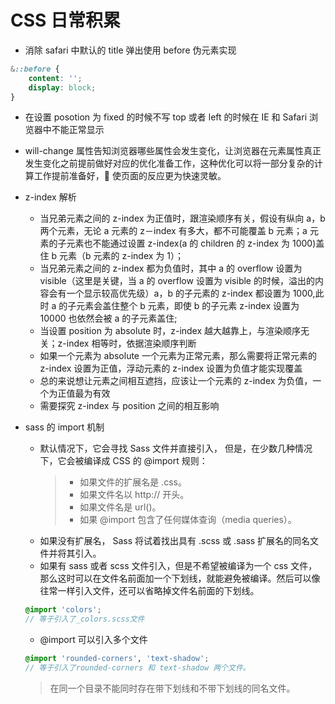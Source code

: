 # CSS 日常积累

* 消除 safari 中默认的 title 弹出使用 before 伪元素实现

```css
&::before {
    content: '';
    display: block;
}
```

* 在设置 posotion 为 fixed 的时候不写 top 或者 left 的时候在 IE 和 Safari 浏览器中不能正常显示
* will-change 属性告知浏览器哪些属性会发生变化，让浏览器在元素属性真正发生变化之前提前做好对应的优化准备工作，这种优化可以将一部分复杂的计算工作提前准备好， 使页面的反应更为快速灵敏。
* z-index 解析

    * 当兄弟元素之间的 z-index 为正值时，跟渲染顺序有关，假设有纵向 a，b 两个元素，无论 a 元素的 z－index 有多大，都不可能覆盖 b 元素；a 元素的子元素也不能通过设置 z-index(a 的 children 的 z-index 为 1000)盖住 b 元素（b 元素的 z-index 为 1）；
    * 当兄弟元素之间的 z-index 都为负值时，其中 a 的 overflow 设置为 visible（这里是关键，当 a 的 overflow 设置为 visible 的时候，溢出的内容会有一个显示较高优先级）a，b 的子元素的 z-index 都设置为 1000,此时 a 的子元素会盖住整个 b 元素，即使 b 的子元素 z-index 设置为 10000 也依然会被 a 的子元素盖住;
    * 当设置 position 为 absolute 时，z-index 越大越靠上，与渲染顺序无关；z-index 相等时，依据渲染顺序判断
    * 如果一个元素为 absolute 一个元素为正常元素，那么需要将正常元素的 z-index 设置为正值，浮动元素的 z-index 设置为负值才能实现覆盖
    * 总的来说想让元素之间相互遮挡，应该让一个元素的 z-index 为负值，一个为正值最为有效
    * 需要探究 z-index 与 position 之间的相互影响

* sass 的 import 机制
    * 默认情况下，它会寻找 Sass 文件并直接引入， 但是，在少数几种情况下，它会被编译成 CSS 的 @import 规则：
        > * 如果文件的扩展名是 .css。
        > * 如果文件名以 http:// 开头。
        > * 如果文件名是 url()。
        > * 如果 @import 包含了任何媒体查询（media queries）。
    * 如果没有扩展名， Sass 将试着找出具有 .scss 或 .sass 扩展名的同名文件并将其引入。
    * 如果有 sass 或者 scss 文件引入，但是不希望被编译为一个 css 文件，那么这时可以在文件名前面加一个下划线，就能避免被编译。然后可以像往常一样引入文件，还可以省略掉文件名前面的下划线。

    ```scss
    @import 'colors';
    // 等于引入了_colors.scss文件
    ```
    * @import 可以引入多个文件

    ```scss
    @import 'rounded-corners', 'text-shadow';
    // 等于引入了rounded-corners 和 text-shadow 两个文件。
    ```
    > 在同一个目录不能同时存在带下划线和不带下划线的同名文件。

